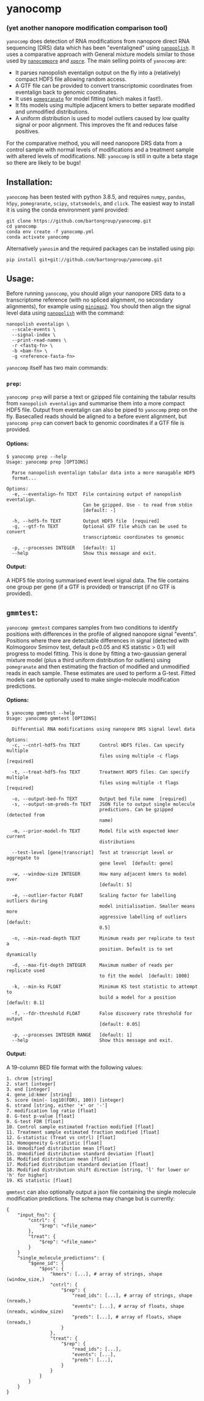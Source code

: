 # yanocomp
### (yet another nanopore modification comparison tool)

`yanocomp` does detection of RNA modifications from nanopore direct RNA sequencing (DRS) data which has been "eventaligned" using [`nanopolish`](https://github.com/jts/nanopolish). It uses a comparative approach with General mixture models similar to those used by [`nanocompore`](https://github.com/tleonardi/nanocompore) and [`xpore`](https://github.com/GoekeLab/xpore). The main selling points of `yanocomp` are:

* It parses nanopolish eventalign output on the fly into a (relatively) compact HDF5 file allowing random access.
* A GTF file can be provided to convert transcriptomic coordinates from eventalign back to genomic coordinates.
* It uses [`pomegranate`](https://github.com/jmschrei/pomegranate) for model fitting (which makes it fast!).
* It fits models using multiple adjacent kmers to better separate modified and unmodified distributions.
* A uniform distribution is used to model outliers caused by low quality signal or poor alignment. This improves the fit and reduces false positives.

For the comparative method, you will need nanopore DRS data from a control sample with normal levels of modifications and a treatment sample with altered levels of modifications. NB: `yanocomp` is still in quite a beta stage so there are likely to be bugs!

## Installation:

`yanocomp` has been tested with python 3.8.5, and requires `numpy`, `pandas`, `h5py`, `pomegranate`, `scipy`, `statsmodels`, and `click`. The easiest way to install it is using the conda environment yaml provided:

```
git clone https://github.com/bartongroup/yanocomp.git
cd yanocomp
conda env create -f yanocomp.yml
conda activate yanocomp
```

Alternatively `yanosim` and the required packages can be installed using pip:

```
pip install git+git://github.com/bartongroup/yanocomp.git
```

## Usage:

Before running `yanocomp`, you should align your nanopore DRS data to a transcriptome reference (with no spliced alignment, no secondary alignments), for example using [`minimap2`](https://github.com/lh3/minimap2). You should then align the signal level data using [`nanopolish`](https://github.com/jts/nanopolish) with the command:

```
nanopolish eventalign \
  --scale-events \
  --signal-index \
  --print-read-names \
  -r <fastq-fn> \
  -b <bam-fn> \
  -g <reference-fasta-fn>
```

`yanocomp` itself has two main commands:

### `prep`:

`yanocomp prep` will parse a text or gzipped file containing the tabular results from `nanopolish eventalign` and summarise them into a more compact HDF5 file. Output from eventalign can also be piped to `yanocomp` prep on the fly. Basecalled reads should be aligned to a  before event alignment, but `yanocomp prep` can convert back to genomic coordinates if a GTF file is provided.

#### Options:
```
$ yanocomp prep --help
Usage: yanocomp prep [OPTIONS]

  Parse nanopolish eventalign tabular data into a more managable HDF5
  format...

Options:
  -e, --eventalign-fn TEXT  File containing output of nanopolish eventalign.
                            Can be gzipped. Use - to read from stdin
                            [default: -]

  -h, --hdf5-fn TEXT        Output HDF5 file  [required]
  -g, --gtf-fn TEXT         Optional GTF file which can be used to convert
                            transcriptomic coordinates to genomic

  -p, --processes INTEGER   [default: 1]
  --help                    Show this message and exit.
```

#### Output:

A HDF5 file storing summarised event level signal data. The file contains one group per gene (if a GTF is provided) or transcript (if no GTF is provided).

## `gmmtest`:

`yanocomp gmmtest` compares samples from two conditions to identify positions with differences in the profile of aligned nanopore signal "events". Positions where there are detectable differences in signal (detected with Kolmogorov Smirnov test, default p<0.05 and KS statistic > 0.1) will progress to model fitting. This is done by fitting a two-gaussian general mixture model (plus a third uniform distribution for outliers) using `pomegranate` and then estimating the fraction of modified and unmodified reads in each sample. These estimates are used to perform a G-test. Fitted models can be optionally used to make single-molecule modification predictions.

#### Options:
```
$ yanocomp gmmtest --help
Usage: yanocomp gmmtest [OPTIONS]

  Differential RNA modifications using nanopore DRS signal level data

Options:
  -c, --cntrl-hdf5-fns TEXT       Control HDF5 files. Can specify multiple
                                  files using multiple -c flags  [required]

  -t, --treat-hdf5-fns TEXT       Treatment HDF5 files. Can specify multiple
                                  files using multiple -t flags  [required]

  -o, --output-bed-fn TEXT        Output bed file name  [required]
  -s, --output-sm-preds-fn TEXT   JSON file to output single molecule
                                  predictions. Can be gzipped (detected from
                                  name)

  -m, --prior-model-fn TEXT       Model file with expected kmer current
                                  distributions

  --test-level [gene|transcript]  Test at transcript level or aggregate to
                                  gene level  [default: gene]

  -w, --window-size INTEGER       How many adjacent kmers to model over
                                  [default: 5]

  -e, --outlier-factor FLOAT      Scaling factor for labelling outliers during
                                  model initialisation. Smaller means more
                                  aggressive labelling of outliers  [default:
                                  0.5]

  -n, --min-read-depth TEXT       Minimum reads per replicate to test a
                                  position. Default is to set dynamically

  -d, --max-fit-depth INTEGER     Maximum number of reads per replicate used
                                  to fit the model  [default: 1000]

  -k, --min-ks FLOAT              Minimum KS test statistic to attempt to
                                  build a model for a position  [default: 0.1]

  -f, --fdr-threshold FLOAT       False discovery rate threshold for output
                                  [default: 0.05]

  -p, --processes INTEGER RANGE   [default: 1]
  --help                          Show this message and exit.
```

#### Output:

A 19-column BED file format with the following values:
```
1. chrom [string]
2. start [integer]
3. end [integer]
4. gene_id:kmer [string]
5. score (min(- log10(FDR), 100)) [integer]
6. strand [string, either '+' or '-']
7. modification log ratio [float]
8. G-test p-value [float]
9. G-test FDR [float]
10. Control sample estimated fraction modified [float]
11. Treatment sample estimated fraction modified [float]
12. G-statistic (Treat vs cntrl) [float]
13. Homogeneity G-statistic [float]
14. Unmodified distribution mean [float]
15. Unmodified distribution standard deviation [float]
16. Modified distribution mean [float]
17. Modified distribution standard deviation [float]
18. Modified distribution shift direction [string, 'l' for lower or 'h' for higher]
19. KS statistic [float]
```

`gmmtest` can also optionally output a json file containing the single molecule modification predictions. The schema may change but is currently:

```
{
    "input_fns": {
        "cntrl": {
            "$rep": "<file_name>"
        },
        "treat": {
            "$rep": "<file_name>"
        }
    }
    "single_molecule_predictions": {
        "$gene_id": {
            "$pos": {
                "kmers": [...], # array of strings, shape (window_size,)
                "cntrl": {
                    "$rep": {
                        "read_ids": [...], # array of strings, shape (nreads,)
                        "events": [...], # array of floats, shape (nreads, window_size)
                        "preds": [...], # array of floats, shape (nreads,)
                    } 
                },
                "treat": {
                    "$rep": {
                        "read_ids": [...],
                        "events": [...],
                        "preds": [...],
                    }
                }
            }
        }
    }
}
```

